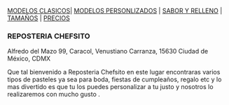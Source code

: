 [MODELOS CLASICOS](./MODELOSCLASICOS.MD)| [MODELOS PERSONLIZADOS](./MODELOSPERSONALIZADOS.MD) | [SABOR Y RELLENO](./SABORYRELLENO.MD) | [TAMAÑOS](./TAMAÑOS.MD) | [PRECIOS](./PRECIOS.MD)

### REPOSTERIA CHEFSITO 

Alfredo del Mazo 99, Caracol, Venustiano Carranza, 15630 Ciudad de México, CDMX

Que tal bienvenido a Reposteria Chefsito en este lugar encontraras varios tipos de pasteles ya sea para boda, fiestas de cumpleaños, regalo etc y lo mas divertido es que tu los puedes personalizar a tu justo y nosotros lo realizaremos  con mucho gusto .
